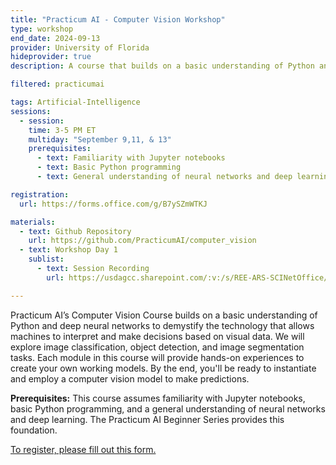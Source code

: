 ```yaml
---
title: "Practicum AI - Computer Vision Workshop"
type: workshop
end_date: 2024-09-13 
provider: University of Florida
hideprovider: true
description: A course that builds on a basic understanding of Python and deep neural networks to demystify the technology that allows machines to interpret and make decisions based on visual data.

filtered: practicumai

tags: Artificial-Intelligence
sessions: 
  - session:
    time: 3-5 PM ET
    multiday: "September 9,11, & 13"
    prerequisites:
      - text: Familiarity with Jupyter notebooks
      - text: Basic Python programming
      - text: General understanding of neural networks and deep learning

registration: 
  url: https://forms.office.com/g/B7ySZmWTKJ

materials:
  - text: Github Repository
    url: https://github.com/PracticumAI/computer_vision
  - text: Workshop Day 1
    sublist:
      - text: Session Recording
        url: https://usdagcc.sharepoint.com/:v:/s/REE-ARS-SCINetOffice/EZT2CoCG9odNjOOsrgOhg6QBT73lGRvQVvHj5z_XDOVSnA?e=4fQe8T

---
```


Practicum AI’s Computer Vision Course builds on a basic understanding of Python and deep neural networks to demystify the technology that allows machines to interpret and make decisions based on visual data.<!--excerpt--> We will explore image classification, object detection, and image segmentation tasks. Each module in this course will provide hands-on experiences to create your own working models. By the end, you'll be ready to instantiate and employ a computer vision model to make predictions.

**Prerequisites:** This course assumes familiarity with Jupyter notebooks, basic Python programming, and a general understanding of neural networks and deep learning. The Practicum AI Beginner Series provides this foundation. 

[To register, please fill out this form.](https://forms.office.com/g/B7ySZmWTKJ)
